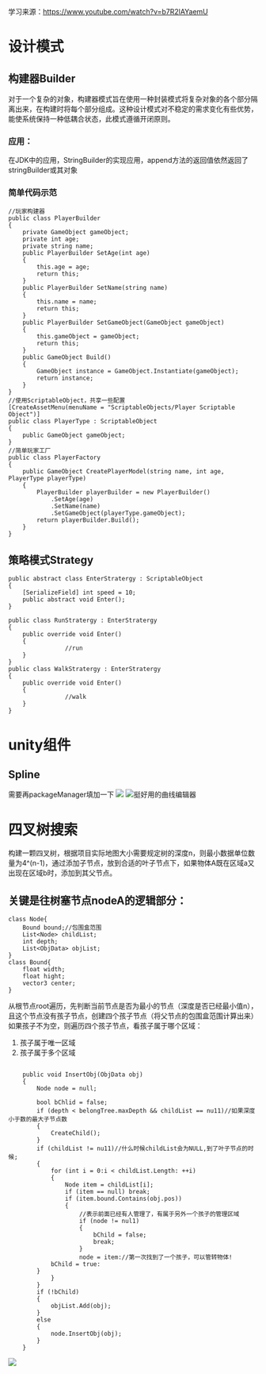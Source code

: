 学习来源：https://www.youtube.com/watch?v=b7R2lAYaemU
# 设计模式
## 构建器Builder
对于一个复杂的对象，构建器模式旨在使用一种封装模式将复杂对象的各个部分隔离出来，在构建时将每个部分组成。这种设计模式对不稳定的需求变化有些优势，能使系统保持一种低耦合状态，此模式遵循开闭原则。
### 应用：
在JDK中的应用，StringBuilder的实现应用，append方法的返回值依然返回了stringBuilder或其对象
### 简单代码示范
```
//玩家构建器
public class PlayerBuilder
{
    private GameObject gameObject;
    private int age;
    private string name;
    public PlayerBuilder SetAge(int age)
    {
        this.age = age;
        return this;
    }
    public PlayerBuilder SetName(string name)
    {
        this.name = name;
        return this;
    }
    public PlayerBuilder SetGameObject(GameObject gameObject)
    {
        this.gameObject = gameObject;
        return this;
    }
    public GameObject Build()
    {
        GameObject instance = GameObject.Instantiate(gameObject);
        return instance;
    }
}
//使用ScriptableObject，共享一些配置
[CreateAssetMenu(menuName = "ScriptableObjects/Player Scriptable Object")]
public class PlayerType : ScriptableObject
{
    public GameObject gameObject;
}
//简单玩家工厂
public class PlayerFactory
{
    public GameObject CreatePlayerModel(string name, int age, PlayerType playerType)
    {
        PlayerBuilder playerBuilder = new PlayerBuilder()
            .SetAge(age)
            .SetName(name)
            .SetGameObject(playerType.gameObject);
        return playerBuilder.Build();
    }
}
```
## 策略模式Strategy
```
public abstract class EnterStratergy : ScriptableObject
{
    [SerializeField] int speed = 10;
    public abstract void Enter();
}

public class RunStratergy : EnterStratergy
{
    public override void Enter()
    {
				//run
    }
}
public class WalkStratergy : EnterStratergy
{
    public override void Enter()
    {
				//walk
    }
}
```
# unity组件
## Spline
需要再packageManager填加一下
![](https://raw.githubusercontent.com/QuanQuan-hub/pictrue/master/20240625155720.png)
![](https://raw.githubusercontent.com/QuanQuan-hub/pictrue/master/20240625160123.png)挺好用的曲线编辑器

# 四叉树搜索
构建一颗四叉树，根据项目实际地图大小需要规定树的深度n，则最小数据单位数量为4^(n-1)，通过添加子节点，放到合适的叶子节点下，如果物体A既在区域a又出现在区域b时，添加到其父节点。
## 关键是往树塞节点nodeA的逻辑部分：
```
class Node{
	Bound bound;//包围盒范围
	List<Node> childList;
	int depth;
	List<ObjData> objList;
}
class Bound{
	float width;
	float hight;
	vector3 center;
}
```
从根节点root遍历，先判断当前节点是否为最小的节点（深度是否已经最小值n），且这个节点没有孩子节点，创建四个孩子节点（将父节点的包围盒范围计算出来）
如果孩子不为空，则遍历四个孩子节点，看孩子属于哪个区域：
1. 孩子属于唯一区域
2. 孩子属于多个区域
```

    public void InsertObj(ObjData obj)
    {
        Node node = null;

        bool bChlid = false;
        if (depth < belongTree.maxDepth && childList == nu11)//如果深度小于数的最大子节点数
        {
            CreateChild();
        }
        if (childList != nu11)//什么时候childList会为NULL,到了叶子节点的时候;
        {
            for (int i = 0:i < childList.Length: ++i)
            {
                Node item = childList[i];
                if (item == null) break;
                if (item.bound.Contains(obj.pos))
                {
                    //表示前面已经有人管理了，有属于另外一个孩子的管理区域
                    if (node != nul1)
                    {
                        bChild = false;
                        break;
                    }
                    node = item://第一次找到了一个孩子，可以管转物体!
			bChild = true:
		}
            }
        }
        if (!bChild)
        {
            objList.Add(obj);
        }
        else
        {
            node.InsertObj(obj);
        }
    }
```
![](https://raw.githubusercontent.com/QuanQuan-hub/pictrue/master/20240625170951.png)

